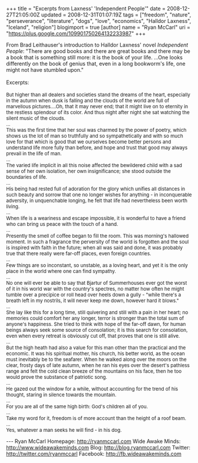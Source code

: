+++
title = "Excerpts from Laxness' 'Independent People'"
date = 2008-12-27T21:05:00Z
updated = 2008-12-31T01:07:19Z
tags = ["freedom", "nature", "perseverance", "literature", "dogs", "love", "economics", "Halldor Laxness", "Iceland", "religion"]
blogimport = true
[author]
	name = "Ryan McCarl"
	uri = "https://plus.google.com/109901750264132233987"
+++

From Brad Leithauser's introduction to Halldor Laxness' novel <em>Independent People</em>: "There are good books and there are great books and there may be a book that is something still more: it is the book of your life. ...One looks differently on the book of genius that, even in a long bookworm's life, one might not have stumbled upon."<br /><br />Excerpts:<br /><br /><span class="Apple-style-span" style="font-size: small;">But higher than all dealers and societies stand the dreams of the heart, especially in the autumn when dusk is falling and the clouds of the world are full of marvellous pictures....Oh, that it may never end; that it might live on to eternity in the restless splendour of its color. And thus night after night she sat watching the silent music of the clouds.<br />...<br />This was the first time that her soul was charmed by the power of poetry, which shows us the lot of man so truthfully and so sympathetically and with so much love for that which is good that we ourselves become better persons and understand life more fully than before, and hope and trust that good may always prevail in the life of man.<br />...<br />The varied life implicit in all this noise affected the bewildered child with a sad sense of her own isolation, her own insignificance; she stood outside the boundaries of life.<br />...<br />His being had rested full of adoration for the glory which unifies all distances in such beauty and sorrow that one no longer wishes for anything - in inconquerable adversity, in unquenchable longing, he felt that life had nevertheless been worth living.<br />...<br />When life is a weariness and escape impossible, it is wonderful to have a friend who can bring us peace with the touch of a hand.<br />...<br />Presently the smell of coffee began to fill the room. This was morning's hallowed moment. In such a fragrance the perversity of the world is forgotten and the soul is inspired with faith in the future; when all was said and done, it was probably true that there really were far-off places, even foreign countries.<br />...<br />Few things are so inconstant, so unstable, as a loving heart, and yet it is the only place in the world where one can find sympathy.<br />...<br />No one will ever be able to say that Bjartur of Summerhouses ever got the worst of it in his world war with the country's spectres, no matter how often he might tumble over a precipice or roll head over heels down a gully - "while there's a breath left in my nostrils, it will never keep me down, however hard it blows."<br />...<br />She lay like this for a long time, still quivering and still with a pain in her heart; no memories could comfort her any longer, terror is stronger than the total sum of anyone's happiness. She tried to think with hope of the far-off dawn, for human beings always seek some source of consolation; it is this search for consolation, even when every retreat is obviously cut off, that proves that one is still alive.<br />...<br />But the high heath had also a value for this man other than the practical and the economic. It was his spiritual mother, his church, his better world, as the ocean must inevitably be to the seafarer. When he walked along over the moors on the clear, frosty days of late autumn, when he ran his eyes over the desert's pathless range and felt the cold clean breeze of the mountains on his face, then he too would prove the substance of patriotic song.<br />...<br />He gazed out the window for a while, without accounting for the trend of his thought, staring in silence towards the mountain.<br />...<br />For you are all of the same high birth: God's children all of you.<br />...<br />Take my word for it, freedom is of more account than the height of a roof beam.<br />...<br />Yes, whatever a man seeks he will find - in his dog.</span><div class="blogger-post-footer">---
Ryan McCarl
Homepage: http://ryanmccarl.com
Wide Awake Minds: http://www.wideawakeminds.com
Blog: http://blog.ryanmccarl.com
Twitter: http://twitter.com/ryanmccarl
Facebook: http://fb.wideawakeminds.com</div>
